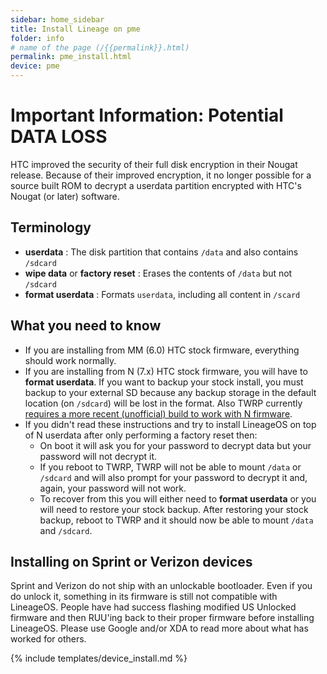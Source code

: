 ```yaml
---
sidebar: home_sidebar
title: Install Lineage on pme
folder: info
# name of the page (/{{permalink}}.html)
permalink: pme_install.html
device: pme
---
```


# Important Information: **Potential DATA LOSS**

HTC improved the security of their full disk encryption in their Nougat release.
Because of their improved encryption, it no longer possible for a source built
ROM to decrypt a userdata partition encrypted with HTC's Nougat (or later) software.

## Terminology

- **userdata** : The disk partition that contains `/data` and also contains `/sdcard`
- **wipe data** or **factory reset** : Erases the contents of `/data` but not `/sdcard`
- **format userdata** : Formats `userdata`, including all content in `/scard`

## What you need to know

- If you are installing from MM (6.0) HTC stock firmware, everything should work normally.
- If you are installing from N (7.x) HTC stock firmware, you will have to **format userdata**.
  If you want to backup your stock install, you must backup to your external SD because
  any backup storage in the default location (on `/sdcard`) will be lost in the format.
  Also TWRP currently [requires a more recent (unofficial) build to work with N firmware](https://forum.xda-developers.com/htc-10/development/recovery-twrp-touch-recovery-t3358139/post66347165#post66347165).
- If you didn't read these instructions and try to install LineageOS on top of N userdata
  after only performing a factory reset then:
  - On boot it will ask you for your password to decrypt data but your password will not
    decrypt it.
  - If you reboot to TWRP, TWRP will not be able to mount `/data` or `/sdcard` and will
    also prompt for your password to decrypt it and, again, your password will not work.
  - To recover from this you will either need to **format userdata** or you will need to
     restore your stock backup.  After restoring your stock backup, reboot to TWRP and
     it should now be able to mount `/data` and `/sdcard`.

## Installing on Sprint or Verizon devices

Sprint and Verizon do not ship with an unlockable bootloader.  Even if you do unlock it,
something in its firmware is still not compatible with LineageOS.  People have had
success flashing modified US Unlocked firmware and then RUU'ing back to their proper
firmware before installing LineageOS.  Please use Google and/or XDA to read more about
what has worked for others.

{% include templates/device_install.md %}
